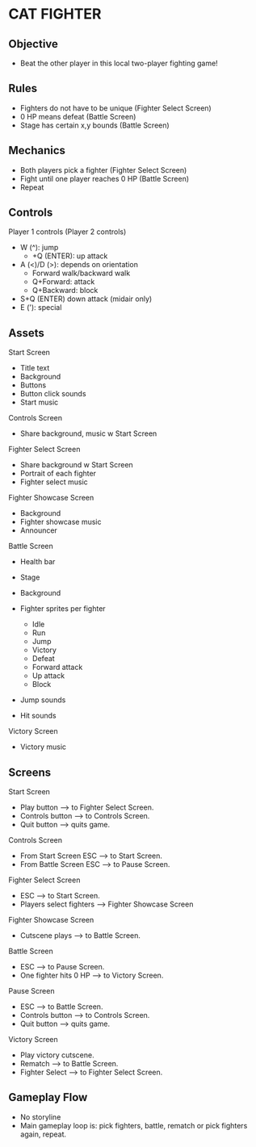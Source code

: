 # CAT FIGHTER

## Objective
- Beat the other player in this local two-player fighting game!

## Rules 
- Fighters do not have to be unique (Fighter Select Screen)
- 0 HP means defeat (Battle Screen)
- Stage has certain x,y bounds (Battle Screen)

## Mechanics
- Both players pick a fighter (Fighter Select Screen)
- Fight until one player reaches 0 HP (Battle Screen)
- Repeat

## Controls
Player 1 controls (Player 2 controls)
- W (^): jump
  - +Q (ENTER): up attack
- A (<)/D (>): depends on orientation
  - Forward walk/backward walk
  - Q+Forward: attack
  - Q+Backward: block
- S+Q (ENTER) down attack (midair only)
- E ('): special

## Assets
Start Screen
- Title text
- Background
- Buttons
- Button click sounds
- Start music

Controls Screen
- Share background, music w Start Screen

Fighter Select Screen
- Share background w Start Screen
- Portrait of each fighter
- Fighter select music

Fighter Showcase Screen
- Background
- Fighter showcase music
- Announcer

Battle Screen
- Health bar
- Stage
- Background
- Fighter sprites per fighter
  - Idle
  - Run
  - Jump
  - Victory
  - Defeat
  - Forward attack
  - Up attack
  - Block
  
- Jump sounds
- Hit sounds

Victory Screen
- Victory music

## Screens
Start Screen
- Play button --> to Fighter Select Screen.
- Controls button --> to Controls Screen.
- Quit button --> quits game.

Controls Screen
- From Start Screen ESC --> to Start Screen.
- From Battle Screen ESC --> to Pause Screen.

Fighter Select Screen
- ESC --> to Start Screen.
- Players select fighters --> Fighter Showcase Screen

Fighter Showcase Screen
- Cutscene plays --> to Battle Screen.

Battle Screen
- ESC --> to Pause Screen.
- One fighter hits 0 HP --> to Victory Screen.

Pause Screen
- ESC --> to Battle Screen.
- Controls button --> to Controls Screen.
- Quit button --> quits game.

Victory Screen
- Play victory cutscene.
- Rematch --> to Battle Screen.
- Fighter Select --> to Fighter Select Screen.

## Gameplay Flow
- No storyline
- Main gameplay loop is: pick fighters, battle, rematch or pick fighters again, repeat.